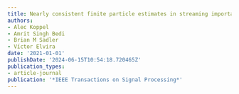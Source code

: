 ```yaml
---
title: Nearly consistent finite particle estimates in streaming importance sampling
authors:
- Alec Koppel
- Amrit Singh Bedi
- Brian M Sadler
- Vı́ctor Elvira
date: '2021-01-01'
publishDate: '2024-06-15T10:54:18.720465Z'
publication_types:
- article-journal
publication: '*IEEE Transactions on Signal Processing*'
---
```

